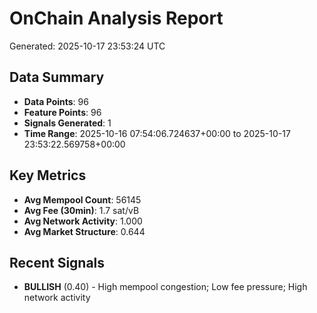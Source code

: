 # OnChain Analysis Report
Generated: 2025-10-17 23:53:24 UTC

## Data Summary
- **Data Points**: 96
- **Feature Points**: 96
- **Signals Generated**: 1
- **Time Range**: 2025-10-16 07:54:06.724637+00:00 to 2025-10-17 23:53:22.569758+00:00

## Key Metrics
- **Avg Mempool Count**: 56145
- **Avg Fee (30min)**: 1.7 sat/vB
- **Avg Network Activity**: 1.000
- **Avg Market Structure**: 0.644

## Recent Signals
- **BULLISH** (0.40) - High mempool congestion; Low fee pressure; High network activity
